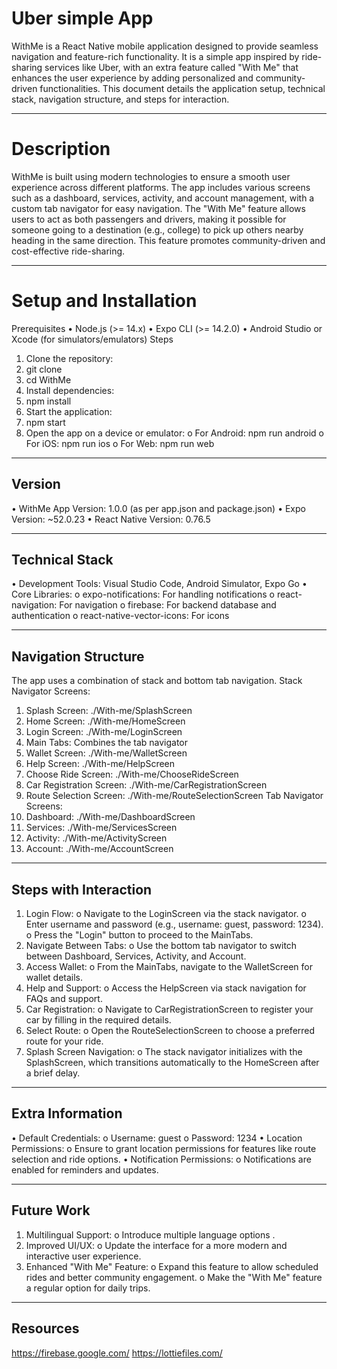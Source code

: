 # Uber simple App 
WithMe is a React Native mobile application designed to provide seamless navigation and feature-rich functionality. It is a simple app inspired by ride-sharing services like Uber, with an extra feature called "With Me" that enhances the user experience by adding personalized and community-driven functionalities. This document details the application setup, technical stack, navigation structure, and steps for interaction.
________________________________________
# Description
WithMe is built using modern technologies to ensure a smooth user experience across different platforms. The app includes various screens such as a dashboard, services, activity, and account management, with a custom tab navigator for easy navigation. The "With Me" feature allows users to act as both passengers and drivers, making it possible for someone going to a destination (e.g., college) to pick up others nearby heading in the same direction. This feature promotes community-driven and cost-effective ride-sharing.


________________________________________
# Setup and Installation
Prerequisites
•	Node.js (>= 14.x)
•	Expo CLI (>= 14.2.0)
•	Android Studio or Xcode (for simulators/emulators)
Steps
1.	Clone the repository: 
2.	git clone <repository-url>
3.	cd WithMe
4.	Install dependencies: 
5.	npm install
6.	Start the application: 
7.	npm start
8.	Open the app on a device or emulator: 
o	For Android: npm run android
o	For iOS: npm run ios
o	For Web: npm run web
________________________________________
## Version
•	WithMe App Version: 1.0.0 (as per app.json and package.json)
•	Expo Version: ~52.0.23
•	React Native Version: 0.76.5
________________________________________
## Technical Stack
•	Development Tools: Visual Studio Code, Android Simulator, Expo Go
•	Core Libraries: 
o	expo-notifications: For handling notifications
o	react-navigation: For navigation
o	firebase: For backend database and authentication
o	react-native-vector-icons: For icons
________________________________________
## Navigation Structure
The app uses a combination of stack and bottom tab navigation.
Stack Navigator Screens:
1.	Splash Screen: ./With-me/SplashScreen
2.	Home Screen: ./With-me/HomeScreen
3.	Login Screen: ./With-me/LoginScreen
4.	Main Tabs: Combines the tab navigator
5.	Wallet Screen: ./With-me/WalletScreen
6.	Help Screen: ./With-me/HelpScreen
7.	Choose Ride Screen: ./With-me/ChooseRideScreen
8.	Car Registration Screen: ./With-me/CarRegistrationScreen
9.	Route Selection Screen: ./With-me/RouteSelectionScreen
Tab Navigator Screens:
1.	Dashboard: ./With-me/DashboardScreen
2.	Services: ./With-me/ServicesScreen
3.	Activity: ./With-me/ActivityScreen
4.	Account: ./With-me/AccountScreen
________________________________________
## Steps with Interaction
1.	Login Flow:
o	Navigate to the LoginScreen via the stack navigator.
o	Enter username and password (e.g., username: guest, password: 1234).
o	Press the "Login" button to proceed to the MainTabs.
2.	Navigate Between Tabs:
o	Use the bottom tab navigator to switch between Dashboard, Services, Activity, and Account.
3.	Access Wallet:
o	From the MainTabs, navigate to the WalletScreen for wallet details.
4.	Help and Support:
o	Access the HelpScreen via stack navigation for FAQs and support.
5.	Car Registration:
o	Navigate to CarRegistrationScreen to register your car by filling in the required details.
6.	Select Route:
o	Open the RouteSelectionScreen to choose a preferred route for your ride.
7.	Splash Screen Navigation:
o	The stack navigator initializes with the SplashScreen, which transitions automatically to the HomeScreen after a brief delay.
________________________________________
## Extra Information
•	Default Credentials: 
o	Username: guest
o	Password: 1234
•	Location Permissions: 
o	Ensure to grant location permissions for features like route selection and ride options.
•	Notification Permissions: 
o	Notifications are enabled for reminders and updates.
________________________________________
## Future Work

1.	Multilingual Support: 
o	Introduce multiple language options .
2.	Improved UI/UX: 
o	Update the interface for a more modern and interactive user experience. 
3.	Enhanced "With Me" Feature:
o	Expand this feature to allow scheduled rides and better community engagement.
o	Make the "With Me" feature a regular option for daily trips.

________________________________________
## Resources 
https://firebase.google.com/
https://lottiefiles.com/

